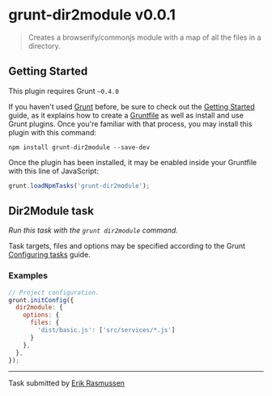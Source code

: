 # grunt-dir2module v0.0.1

> Creates a browserify/commonjs module with a map of all the files in a directory.

## Getting Started
This plugin requires Grunt `~0.4.0`

If you haven't used [Grunt](http://gruntjs.com/) before, be sure to check out the [Getting Started](http://gruntjs.com/getting-started) guide, as it explains how to create a [Gruntfile](http://gruntjs.com/sample-gruntfile) as well as install and use Grunt plugins. Once you're familiar with that process, you may install this plugin with this command:

```shell
npm install grunt-dir2module --save-dev
```

Once the plugin has been installed, it may be enabled inside your Gruntfile with this line of JavaScript:

```js
grunt.loadNpmTasks('grunt-dir2module');
```


## Dir2Module task
_Run this task with the `grunt dir2module` command._

Task targets, files and options may be specified according to the Grunt [Configuring tasks](http://gruntjs.com/configuring-tasks) guide.

### Examples

```js
// Project configuration.
grunt.initConfig({
  dir2module: {
    options: {
      files: {
        'dist/basic.js': ['src/services/*.js']
      }
    },
  },
});
```

---

Task submitted by [Erik Rasmussen](http://erikras.com/)
